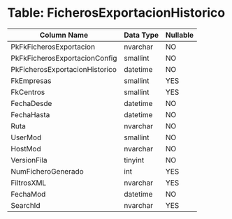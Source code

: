 # Table: FicherosExportacionHistorico

| Column Name | Data Type | Nullable |
|-------------|-----------|----------|
| PkFkFicherosExportacion | nvarchar | NO |
| PkFkFicherosExportacionConfig | smallint | NO |
| PkFicherosExportacionHistorico | datetime | NO |
| FkEmpresas | smallint | YES |
| FkCentros | smallint | YES |
| FechaDesde | datetime | NO |
| FechaHasta | datetime | NO |
| Ruta | nvarchar | NO |
| UserMod | smallint | NO |
| HostMod | nvarchar | NO |
| VersionFila | tinyint | NO |
| NumFicheroGenerado | int | YES |
| FiltrosXML | nvarchar | YES |
| FechaMod | datetime | NO |
| SearchId | nvarchar | YES |
